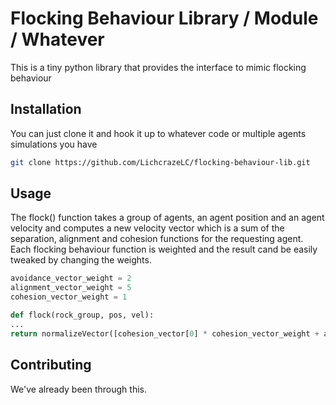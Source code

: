 # Flocking Behaviour Library / Module / Whatever
This is a tiny python library that provides the interface to mimic flocking behaviour 

## Installation

You can just clone it and hook it up to whatever code or multiple agents simulations you have

```bash
git clone https://github.com/LichcrazeLC/flocking-behaviour-lib.git
```
## Usage

The flock() function takes a group of agents, an agent position and an agent velocity and computes a new velocity vector which is a sum of the separation, alignment and cohesion functions for the requesting agent. Each flocking behaviour function is weighted and the result cand be easily tweaked by changing the weights.

```python
avoidance_vector_weight = 2
alignment_vector_weight = 5
cohesion_vector_weight = 1

def flock(rock_group, pos, vel):
...
return normalizeVector([cohesion_vector[0] * cohesion_vector_weight + alignment_vector[0] * alignment_vector_weight + separation_vector[0] * avoidance_vector_weight + vel[0], cohesion_vector[1] * cohesion_vector_weight + alignment_vector[1] * alignment_vector_weight + separation_vector[1] * avoidance_vector_weight + vel[1]])
```

## Contributing
We've already been through this.
